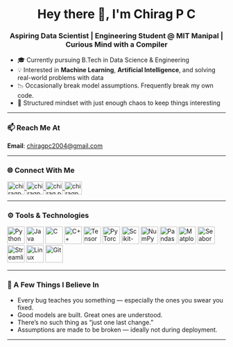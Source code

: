 <h1 align="center">Hey there 👋, I'm Chirag P C</h1>
<h3 align="center">Aspiring Data Scientist | Engineering Student @ MIT Manipal | Curious Mind with a Compiler</h3>


- 🎓 Currently pursuing B.Tech in Data Science & Engineering  
- 💡 Interested in **Machine Learning**, **Artificial Intelligence**, and solving real-world problems with data  
- 📉 Occasionally break model assumptions. Frequently break my own code.  
- 🧭 Structured mindset with just enough chaos to keep things interesting  

---

### 📫 Reach Me At  
**Email**: chiragpc2004@gmail.com  

---

### 🌐 Connect With Me

<p align="left">
<a href="https://twitter.com/chiragpc_2004" target="blank">
  <img align="center" src="https://github.com/rahuldkjain/github-profile-readme-generator/blob/master/src/images/icons/Social/twitter.svg" alt="chiragpc_2004" height="30" width="40" />
</a>
<a href="https://linkedin.com/in/chiragpc2004" target="blank">
  <img align="center" src="https://github.com/rahuldkjain/github-profile-readme-generator/blob/master/src/images/icons/Social/linked-in-alt.svg" alt="chiragpc2004" height="30" width="40" />
</a>
<a href="https://fb.com/chirag.poojarikodi" target="blank">
  <img align="center" src="https://raw.githubusercontent.com/rahuldkjain/github-profile-readme-generator/master/src/images/icons/Social/facebook.svg" alt="chirag.poojarikodi" height="30" width="40" />
</a>
<a href="https://instagram.com/chiragpc_2004" target="blank">
  <img align="center" src="https://raw.githubusercontent.com/rahuldkjain/github-profile-readme-generator/master/src/images/icons/Social/instagram.svg" alt="chiragpc_2004" height="30" width="40" />
</a>
</p>

---

### ⚙️ Tools & Technologies

<p align="left"> <!-- Programming Languages --> <img src="https://cdn.jsdelivr.net/gh/devicons/devicon/icons/python/python-original.svg" alt="Python" width="40" height="40"/> <img src="https://cdn.jsdelivr.net/gh/devicons/devicon/icons/java/java-original.svg" alt="Java" width="40" height="40"/> <img src="https://cdn.jsdelivr.net/gh/devicons/devicon/icons/c/c-original.svg" alt="C" width="40" height="40"/> <img src="https://cdn.jsdelivr.net/gh/devicons/devicon/icons/cplusplus/cplusplus-original.svg" alt="C++" width="40" height="40"/> <!-- Machine Learning & Deep Learning --> <img src="https://cdn.jsdelivr.net/gh/devicons/devicon/icons/tensorflow/tensorflow-original.svg" alt="TensorFlow" width="40" height="40"/> <img src="https://cdn.jsdelivr.net/gh/devicons/devicon/icons/pytorch/pytorch-original.svg" alt="PyTorch" width="40" height="40"/> <img src="https://upload.wikimedia.org/wikipedia/commons/0/05/Scikit_learn_logo_small.svg" alt="Scikit-Learn" width="40" height="40"/> <img src="https://numpy.org/images/logo.svg" alt="NumPy" width="40" height="40"/> <img src="https://pandas.pydata.org/static/img/pandas_white.svg" alt="Pandas" width="40" height="40"/> <!-- Data Visualization --> <img src="https://matplotlib.org/_static/images/logo2.svg" alt="Matplotlib" width="40" height="40"/> <img src="https://seaborn.pydata.org/_static/logo-wide-lightbg.svg" alt="Seaborn" width="40" height="40"/> <img src="https://streamlit.io/images/brand/streamlit-logo-primary-colormark-darktext.svg" alt="Streamlit" width="40" height="40"/>  <!-- Platforms & Environments --> <img src="https://cdn.jsdelivr.net/gh/devicons/devicon/icons/linux/linux-original.svg" alt="Linux" width="40" height="40"/> <img src="https://cdn.jsdelivr.net/gh/devicons/devicon/icons/git/git-original.svg" alt="Git" width="40" height="40"/>
  
---

### 💬 A Few Things I Believe In

- Every bug teaches you something — especially the ones you swear you fixed.
- Good models are built. Great ones are understood.
- There’s no such thing as “just one last change.”
- Assumptions are made to be broken — ideally not during deployment.

---

